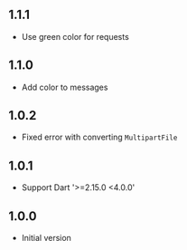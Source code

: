 ## 1.1.1

- Use green color for requests

## 1.1.0

- Add color to messages

## 1.0.2

- Fixed error with converting `MultipartFile`

## 1.0.1

- Support Dart '>=2.15.0 <4.0.0'

## 1.0.0

- Initial version

